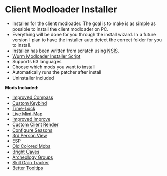 # Client Modloader Installer

- Installer for the client modloader. The goal is to make is as simple as possible to install the client modloader on PC.
- Everything will be done for you through the install wizard. In a future version I plan to have the installer auto detect the correct folder for you to install. 
- Installer has been written from scratch using [NSIS](http://nsis.sourceforge.net/Main_Page).
- [Wurm Modloader Installer Script](https://github.com/Jubaroo/ClientModloaderInstaller/files/1909849/Wurm.Modloader.Script.zip)
- Supports 63 languages
- Choose which mods you want to install
- Automatically runs the patcher after install
- Uninstaller included

**Mods Included:**
   
 - [Improved Compass](https://forum.wurmonline.com/index.php?/topic/136575-released-improved-compass-no-winter-better-tooltips-custom-actions-max-toolbelt-time-lock-skill-gain-tracker-updated-apr-8/)
 - [Custom Keybind](https://forum.wurmonline.com/index.php?/topic/136575-released-improved-compass-no-winter-better-tooltips-custom-actions-max-toolbelt-time-lock-skill-gain-tracker-updated-apr-8/)
 - [Time-Lock](https://forum.wurmonline.com/index.php?/topic/136575-released-improved-compass-no-winter-better-tooltips-custom-actions-max-toolbelt-time-lock-skill-gain-tracker-updated-apr-8/)
 - [Live Mini-Map](https://forum.wurmonline.com/index.php?/topic/136217-released-live-map/)
 - [Improved Improve](https://forum.wurmonline.com/index.php?/topic/135285-released-improved-improve-for-agos-mod-loader-client/)
 - [Custom Client Render](https://forum.wurmonline.com/index.php?/topic/158323-releaseclient-customclientrender/)
 - [Configure Seasons](https://forum.wurmonline.com/index.php?/topic/135975-releasedseason-configure-mod/)
 - [3rd Person View](https://forum.wurmonline.com/index.php?/topic/158402-release-third-person-view/)
 - [ESP](https://forum.wurmonline.com/index.php?/topic/150187-release-client-wurmesp/)
 - [Old Colored Mobs](https://forum.wurmonline.com/index.php?/topic/150721-release-client-oldmobs/)
 - [Bright Caves](https://forum.wurmonline.com/index.php?/topic/142511-released-client-cave-vision/)
- [Archeology Groups](https://forum.wurmonline.com/index.php?/topic/136575-released-improved-compass-no-winter-better-tooltips-custom-actions-max-toolbelt-time-lock-skill-gain-tracker-updated-apr-8/)
- [Skill Gain Tracker](https://forum.wurmonline.com/index.php?/topic/136575-released-improved-compass-no-winter-better-tooltips-custom-actions-max-toolbelt-time-lock-skill-gain-tracker-updated-apr-8/)
- [Better Tooltips](https://forum.wurmonline.com/index.php?/topic/136575-released-improved-compass-no-winter-better-tooltips-custom-actions-max-toolbelt-time-lock-skill-gain-tracker-updated-apr-8/)
